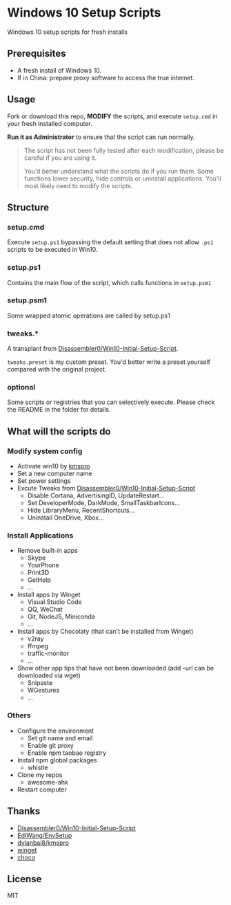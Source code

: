 # Windows 10 Setup Scripts

Windows 10 setup scripts for fresh installs

## Prerequisites

- A fresh install of Windows 10.
- If in China: prepare proxy software to access the true internet.

## Usage

Fork or download this repo, **MODIFY** the scripts, and execute `setup.cmd` in your fresh installed computer.

**Run it as Administrator** to ensure that the script can run normally.

> The script has not been fully tested after each modification, please be careful if you are using it.
>
> You’d better understand what the scripts do if you run them. Some functions lower security, hide controls or uninstall applications. You'll most likely need to modify the scripts.

## Structure

### setup.cmd

Execute `setup.ps1` bypassing the default setting that does not allow `.ps1` scripts to be executed in Win10.

### setup.ps1

Contains the main flow of the script, which calls functions in `setup.psm1`

### setup.psm1

Some wrapped atomic operations are called by setup.ps1

### tweaks.\*

A transplant from [Disassembler0/Win10-Initial-Setup-Script](https://github.com/Disassembler0/Win10-Initial-Setup-Script).

`tweaks.preset` is my custom preset. You'd better write a preset yourself compared with the original project.

### optional

Some scripts or registries that you can selectively execute. Please check the README in the folder for details.

## What will the scripts do

### Modify system config

- Activate win10 by [kmspro](https://github.com/dylanbai8/kmspro)
- Set a new computer name
- Set power settings
- Excute Tweaks from [Disassembler0/Win10-Initial-Setup-Script](https://github.com/Disassembler0/Win10-Initial-Setup-Script)
  - Disable Cortana, AdvertisingID, UpdateRestart...
  - Set DeveloperMode, DarkMode, SmallTaskbarIcons...
  - Hide LibraryMenu, RecentShortcuts...
  - Uninstall OneDrive, Xbox...

### Install Applications

- Remove built-in apps
  - Skype
  - YourPhone
  - Print3D
  - GetHelp
  - ...
- Install apps by Winget
  - Visual Studio Code
  - QQ, WeChat
  - Git, NodeJS, Miniconda
  - ...
- Install apps by Chocolaty (that can't be installed from Winget)
  - v2ray
  - ffmpeg
  - traffic-monitor
  - ...
- Show other app tips that have not been downloaded (add -url can be downloaded via wget)
  - Snipaste
  - WGestures
  - ...

### Others

- Configure the environment
  - Set git name and email
  - Enable git proxy
  - Enable npm taobao registry
- Install npm global packages
  - whistle
- Clone my repos
  - awesome-ahk
- Restart computer

## Thanks

- [Disassembler0/Win10-Initial-Setup-Script](https://github.com/Disassembler0/Win10-Initial-Setup-Script)
- [EdiWang/EnvSetup](https://github.com/EdiWang/EnvSetup)
- [dylanbai8/kmspro](https://github.com/dylanbai8/kmspro)
- [winget](https://github.com/microsoft/winget-cli)
- [choco](https://github.com/chocolatey/choco)

## License

MIT
